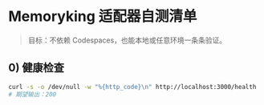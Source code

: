 # Memoryking 适配器自测清单

> 目标：不依赖 Codespaces，也能本地或任意环境一条条验证。

## 0) 健康检查
```bash
curl -s -o /dev/null -w "%{http_code}\n" http://localhost:3000/health
# 期望输出：200
